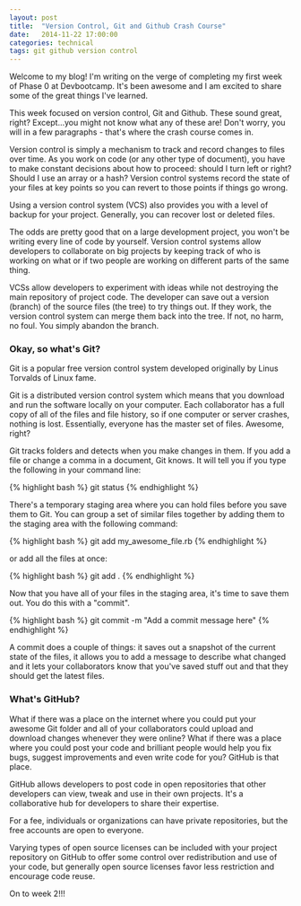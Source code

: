 ```yaml
---
layout: post
title:  "Version Control, Git and Github Crash Course"
date:   2014-11-22 17:00:00
categories: technical
tags: git github version control
---
```

Welcome to my blog! I'm writing on the verge of completing my first week of Phase 0 at Devbootcamp. It's been awesome and I am excited to share some of the great things I've learned.

This week focused on version control, Git and Github. These sound great, right? Except...you might not know what any of these are! Don't worry, you will in a few paragraphs - that's where the crash course comes in.

Version control is simply a mechanism to track and record changes to files over time. As you work on code (or any other type of document), you have to make constant decisions about how to proceed: should I turn left or right? Should I use an array or a hash? Version control systems record the state of your files at key points so you can revert to those points if things go wrong.

Using a version control system (VCS) also provides you with a level of backup for your project. Generally, you can recover lost or deleted files.

The odds are pretty good that on a large development project, you won't be writing every line of code by yourself. Version control systems allow developers to collaborate on big projects by keeping track of who is working on what or if two people are working on different parts of the same thing.

VCSs allow developers to experiment with ideas while not destroying the main repository of project code. The developer can save out a version (branch) of the source files (the tree) to try things out. If they work, the version control system can merge them back into the tree.  If not, no harm, no foul. You simply abandon the branch.

### Okay, so what's Git? ###

Git is a popular free version control system developed originally by Linus Torvalds of Linux fame.

Git is a distributed version control system which means that you download and run the software locally on your computer. Each collaborator has a full copy of all of the files and file history, so if one computer or server crashes, nothing is lost. Essentially, everyone has the master set of files. Awesome, right?

Git tracks folders and detects when you make changes in them. If you add a file or change a comma in a document, Git knows. It will tell you if you type the following in your command line:

{% highlight bash %}
git status
{% endhighlight %}

There's a temporary staging area where you can hold files before you save them to Git. You can group a set of similar files together by adding them to the staging area with the following command:

{% highlight bash %}
git add my_awesome_file.rb
{% endhighlight %}

or add all the files at once:

{% highlight bash %}
git add .
{% endhighlight %}

Now that you have all of your files in the staging area, it's time to save them out. You do this with a "commit".

{% highlight bash %}
git commit -m "Add a commit message here"
{% endhighlight %}

A commit does a couple of things: it saves out a snapshot of the current state of the files, it allows you to add a message to describe what changed and it lets your collaborators know that you've saved stuff out and that they should get the latest files.

### What's GitHub? ###

What if there was a place on the internet where you could put your awesome Git folder and all of your collaborators could upload and download changes whenever they were online? What if there was a place where you could post your code and brilliant people would help you fix bugs, suggest improvements and even write code for you? GitHub is that place.

GitHub allows developers to post code in open repositories that other developers can view, tweak and use in their own projects. It's a collaborative hub for developers to share their expertise.

For a fee, individuals or organizations can have private repositories, but the free accounts are open to everyone.

Varying types of open source licenses can be included with your project repository on GitHub to offer some control over redistribution and use of your code, but generally open source licenses favor less restriction and encourage code reuse.

On to week 2!!!